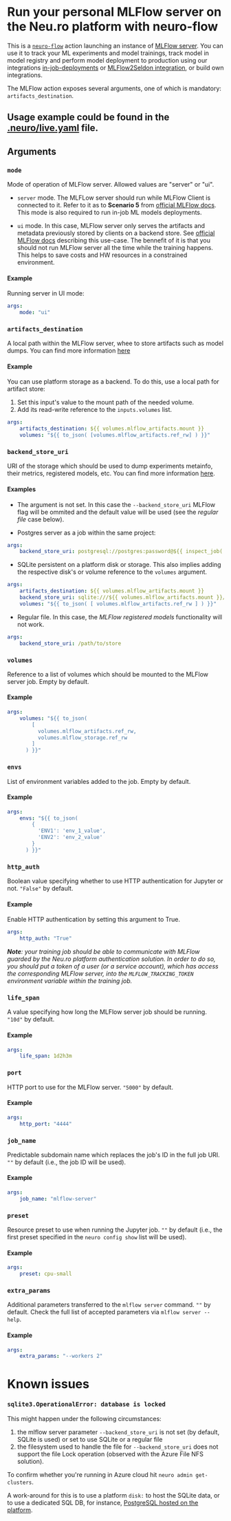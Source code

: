 # Run your personal MLFlow server on the Neu.ro platform with neuro-flow

This is a [`neuro-flow`](https://github.com/neuro-inc/neuro-flow) action launching an instance of [MLFlow server](https://www.mlflow.org/docs/latest/tracking.html).
You can use it to track your ML experiments and model trainings, track model in model registry and perform model deployment to production using our integrations [in-job-deployments](https://github.com/neuro-inc/mlops-job-deploy-app) or [MLFlow2Seldon integration](https://github.com/neuro-inc/mlops-k8s-mlflow2seldon), or build own integrations.

The MLFlow action exposes several arguments, one of which is mandatory: `artifacts_destination`.

## Usage example could be found in the [.neuro/live.yaml](.neuro/live.yaml) file.

## Arguments
### `mode`

Mode of operation of MLFlow server. Allowed values are "server" or "ui".

- `server` mode. The MLFLow server should run while MLFlow Client is connected to it. Refer to it as to **Scenario 5** from [official MLFlow docs](https://www.mlflow.org/docs/latest/tracking.html#scenario-5-mlflow-tracking-server-enabled-with-proxied-artifact-storage-access). This mode is also required to run in-job ML models deployments.

- `ui` mode. In this case, MLFlow server only serves the artifacts and metadata previously stored by clients on a backend store. See [official MLFlow docs](https://www.mlflow.org/docs/latest/cli.html#mlflow-ui) describing this use-case. The bennefit of it is that you should not run MLFlow server all the time while the training happens. This helps to save costs and HW resources in a constrained environment.

#### Example

Running server in UI mode:

```yaml
args:
    mode: "ui"
```


### `artifacts_destination`

A local path within the MLFlow server, whee to store artifacts such as model dumps.
You can find more information [here](https://mlflow.org/docs/latest/tracking.html#artifact-stores)

#### Example

You can use platform storage as a backend.
To do this, use a local path for artifact store:
1. Set this input's value to the mount path of the needed volume.
2. Add its read-write reference to the `inputs.volumes` list.

```yaml
args:
    artifacts_destination: ${{ volumes.mlflow_artifacts.mount }}
    volumes: "${{ to_json( [volumes.mlflow_artifacts.ref_rw] ) }}"
```


### `backend_store_uri`

URI of the storage which should be used to dump experiments metainfo, their metrics, registered models, etc.
You can find more information [here](https://mlflow.org/docs/latest/tracking.html#backend-stores).

#### Examples

* The argument is not set.
In this case the `--backend_store_uri` MLFlow flag will be ommited and the default value will be used (see the _regular file_ case below).

* Postgres server as a job within the same project:
```yaml
args:
    backend_store_uri: postgresql://postgres:password@${{ inspect_job('postgres').internal_hostname_named }}:5432
```

* SQLite persistent on a platform disk or storage.
This also implies adding the respective disk's or volume reference to the `volumes` argument.
```yaml
args:
    artifacts_destination: ${{ volumes.mlflow_artifacts.mount }}
    backend_store_uri: sqlite:///${{ volumes.mlflow_artifacts.mount }}/mlflow.db
    volumes: "${{ to_json( [ volumes.mlflow_artifacts.ref_rw ] ) }}"
```

* Regular file. 
In this case, the *MLFlow registered models* functionality will not work.
```yaml
args:
    backend_store_uri: /path/to/store 
```

### `volumes`

Reference to a list of volumes which should be mounted to the MLFlow server job. Empty by default.

#### Example

```yaml
args:
    volumes: "${{ to_json(
        [
          volumes.mlflow_artifacts.ref_rw,
          volumes.mlflow_storage.ref_rw
        ]
      ) }}"
```

### `envs`

List of environment variables added to the job. Empty by default.

#### Example

```yaml
args:
    envs: "${{ to_json(
        {
          'ENV1': 'env_1_value',
          'ENV2': 'env_2_value'
        }
      ) }}"
```

### `http_auth`

Boolean value specifying whether to use HTTP authentication for Jupyter or not. `"False"` by default.

#### Example

Enable HTTP authentication by setting this argument to True.
```yaml
args:
    http_auth: "True"
```

_**Note**: your training job should be able to communicate with MLFlow guarded by the Neu.ro platform authentication solution. In order to do so, you should put a token of a user (or a service account), which has access the corresponding MLFlow server, into the `MLFLOW_TRACKING_TOKEN` environment variable within the training job._

### `life_span`

A value specifying how long the MLFlow server job should be running. `"10d"` by default.

#### Example

```yaml
args:
    life_span: 1d2h3m
```

### `port`

HTTP port to use for the MLFlow server. `"5000"` by default.

#### Example

```yaml
args:
    http_port: "4444"
```

### `job_name`

Predictable subdomain name which replaces the job's ID in the full job URI. `""` by default (i.e., the job ID will be used).

#### Example

```yaml
args:
    job_name: "mlflow-server"
```


### `preset`

Resource preset to use when running the Jupyter job. `""` by default (i.e., the first preset specified in the `neuro config show` list will be used).

#### Example

```yaml
args:
    preset: cpu-small
```

### `extra_params`

Additional parameters transferred to the `mlflow server` command. `""` by default.
Check the full list of accepted parameters via `mlflow server --help`.

#### Example

```yaml
args:
    extra_params: "--workers 2"
```

# Known issues
### `sqlite3.OperationalError: database is locked`
This might happen under the following circumstances:
1. the mlflow server parameter `--backend_store_uri` is not set (by default, SQLite is used) or set to use SQLite or a regular file
2. the filesystem used to handle the file for `--backend_store_uri` does not support the file Lock operation (observed with the Azure File NFS solution).

To confirm whether you're running in Azure cloud hit `neuro admin get-clusters`.

A work-around for this is to use a platform `disk:` to host the SQLite data, or to use a dedicated SQL DB, for instance, [PostgreSQL hosted on the platform](https://github.com/neuro-actions/postgres).
